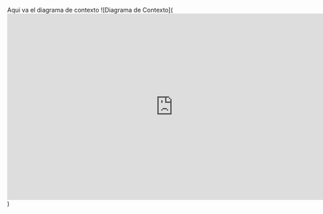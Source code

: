 Aqui va el diagrama de contexto
![Diagrama de Contexto](<iframe width="768" height="432" src="https://miro.com/app/live-embed/uXjVKUfPRiI=/?moveToViewport=-969,-393,1780,888&embedId=929434572071" frameborder="0" scrolling="no" allow="fullscreen; clipboard-read; clipboard-write" allowfullscreen></iframe>)